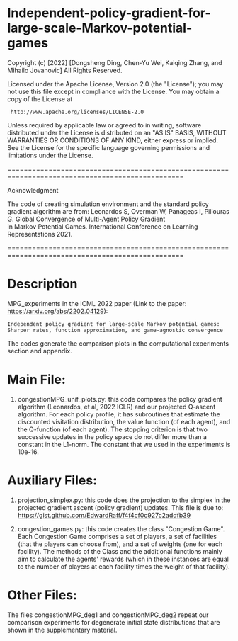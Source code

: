 # Independent-policy-gradient-for-large-scale-Markov-potential-games

Copyright (c) [2022] 
[Dongsheng Ding, Chen-Yu Wei, Kaiqing Zhang, and Mihailo Jovanovic]
All Rights Reserved.

Licensed under the Apache License, Version 2.0 (the "License");
you may not use this file except in compliance with the License.
You may obtain a copy of the License at

     http://www.apache.org/licenses/LICENSE-2.0

Unless required by applicable law or agreed to in writing, software
distributed under the License is distributed on an "AS IS" BASIS,
WITHOUT WARRANTIES OR CONDITIONS OF ANY KIND, either express or implied.
See the License for the specific language governing permissions and
limitations under the License.

=================================================================================================

Acknowledgment

The code of creating simulation environment and the standard policy gradient algorithm are from:
Leonardos S, Overman W, Panageas I, Piliouras G. Global Convergence of Multi-Agent Policy Gradient  
in Markov Potential Games. International Conference on Learning Representations 2021.

=================================================================================================

# Description

MPG_experiments in the ICML 2022 paper (Link to the paper: https://arxiv.org/abs/2202.04129): 

    Independent policy gradient for large-scale Markov potential games: Sharper rates, function approximation, and game-agnostic convergence

The codes generate the comparison plots in the computational experiments section and appendix. 
 
# Main File:

1. congestionMPG_unif_plots.py: this code compares the policy gradient algorithm (Leonardos, et al, 2022 ICLR) and our projected Q-ascent algorithm. For each policy profile, it has subroutines that estimate the discounted visitation distribution, the value function (of each agent), and the Q-function (of each agent). The stopping criterion is that two successive updates in the policy space do not differ more than a constant in the L1-norm. The constant that we used in the experiments is 10e-16.

# Auxiliary Files:

1. projection_simplex.py: this code does the projection to the simplex in the projected gradient ascent (policy gradient) updates.
This file is due to: https://gist.github.com/EdwardRaff/f4f4cf0c927c2addfb39

2. congestion_games.py: this code creates the class "Congestion Game". Each Congestion Game comprises a set of players, a set of facilities (that the players can choose from), and a set of weights (one for each facility). The methods of the Class and the additional functions mainly aim to calculate the agents' rewards (which in these instances are equal to the number of players at each facility times the weight of that facility).

# Other Files:

The files congestionMPG_deg1 and congestionMPG_deg2 repeat our comparison experiments for degenerate initial state distributions that are shown in the supplementary material. 
